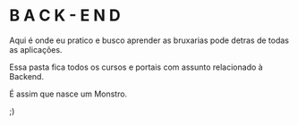# B A C K - E N D 

Aqui é onde eu pratico e busco aprender as bruxarias pode detras de todas as aplicações.

Essa pasta fica todos os cursos e portais com assunto relacionado à Backend.

É assim que nasce um Monstro.

;)
